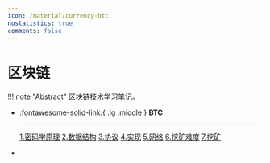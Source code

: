 ```yaml
---
icon: /material/currency-btc
nostatistics: true
comments: false
---
```


# 区块链

!!! note "Abstract"
    区块链技术学习笔记。

<div class="grid cards" markdown>

-   :fontawesome-solid-link:{ .lg .middle } __BTC__

    ---
    
    [1.密码学原理](区块链技术与运用/BTC/1.密码学原理.md)
    [2.数据结构](区块链技术与运用/BTC/2.数据结构.md)
    [3.协议](区块链技术与运用/BTC/3.协议.md)
    [4.实现](区块链技术与运用/BTC/4.实现.md)
    [5.网络](区块链技术与运用/BTC/5.网络.md)
    [6.挖矿难度](区块链技术与运用/BTC/6.挖矿难度.md)
    [7.挖矿](区块链技术与运用/BTC/7.挖矿.md)
    

-

</div>
